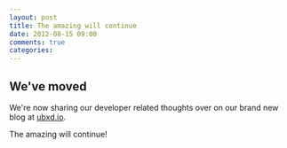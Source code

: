 ```yaml
---
layout: post
title: The amazing will continue
date: 2012-08-15 09:00
comments: true
categories:
---
```


## We've moved

We're now sharing our developer related thoughts over on our brand new
blog at [ubxd.io](https://ubxd.io).

The amazing will continue!
